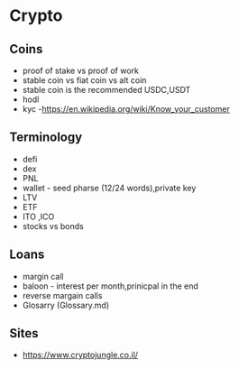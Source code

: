 # Crypto

## Coins
* proof of stake vs proof of work  
* stable coin vs fiat coin vs alt coin  
* stable coin is the recommended USDC,USDT  
* hodl  
* kyc -https://en.wikipedia.org/wiki/Know_your_customer  

## Terminology
* defi  
* dex
* PNL
* wallet -  seed pharse (12/24 words),private key  
* LTV  
* ETF  
* ITO ,ICO 
* stocks vs bonds  

## Loans
* margin call  
* baloon - interest per month,prinicpal in the end  
* reverse margain calls 
* Glosarry (Glossary.md)
 
## Sites
* https://www.cryptojungle.co.il/





